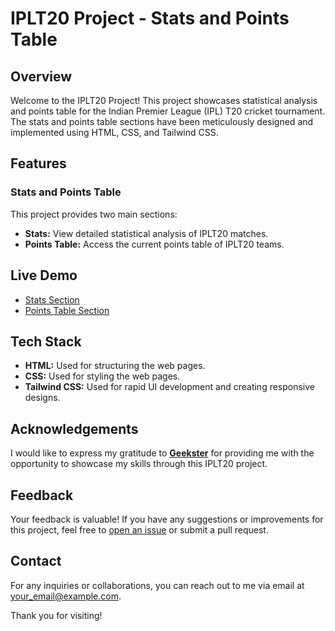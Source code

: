 # IPLT20 Project - Stats and Points Table

## Overview

Welcome to the IPLT20 Project! This project showcases statistical analysis and points table for the Indian Premier League (IPL) T20 cricket tournament. The stats and points table sections have been meticulously designed and implemented using HTML, CSS, and Tailwind CSS.

## Features

### Stats and Points Table

This project provides two main sections:

- **Stats:** View detailed statistical analysis of IPLT20 matches.
- **Points Table:** Access the current points table of IPLT20 teams.

## Live Demo

- [Stats Section](https://rsbleedblue.github.io/IPL-GEEKATHON/rivansh/stats/index.html)
- [Points Table Section](https://rsbleedblue.github.io/IPL-GEEKATHON/rivansh/pointsTable/index.html)

## Tech Stack

- **HTML:** Used for structuring the web pages.
- **CSS:** Used for styling the web pages.
- **Tailwind CSS:** Used for rapid UI development and creating responsive designs.

## Acknowledgements

I would like to express my gratitude to **[Geekster](https://www.geekster.in/)** for providing me with the opportunity to showcase my skills through this IPLT20 project.

## Feedback

Your feedback is valuable! If you have any suggestions or improvements for this project, feel free to [open an issue](https://github.com/rsbleedblue/IPL-GEEKATHON/issues/new) or submit a pull request.

## Contact

For any inquiries or collaborations, you can reach out to me via email at [your_email@example.com](mailto:your_email@example.com).

Thank you for visiting!

